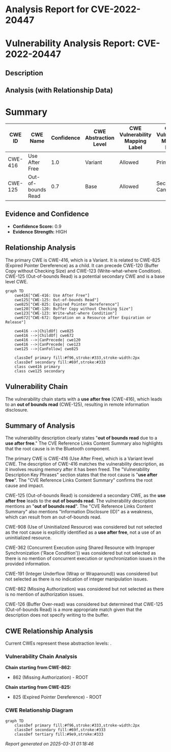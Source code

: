 # Analysis Report for CVE-2022-20447

# Vulnerability Analysis Report: CVE-2022-20447

## Description



## Analysis (with Relationship Data)

# Summary
| CWE ID | CWE Name | Confidence | CWE Abstraction Level | CWE Vulnerability Mapping Label | CWE-Vulnerability Mapping Notes |
|---|---|---|---|---|---|
| CWE-416 | Use After Free | 1.0 | Variant | Allowed | Primary CWE |
| CWE-125 | Out-of-bounds Read | 0.7 | Base | Allowed | Secondary Candidate |

## Evidence and Confidence

*   **Confidence Score:** 0.9
*   **Evidence Strength:** HIGH

## Relationship Analysis
The primary CWE is CWE-416, which is a Variant. It is related to CWE-825 (Expired Pointer Dereference) as a child. It can precede CWE-120 (Buffer Copy without Checking Size) and CWE-123 (Write-what-where Condition). CWE-125 (Out-of-bounds Read) is a potential secondary CWE and is a base level CWE.

```mermaid
graph TD
    cwe416["CWE-416: Use After Free"]
    cwe125["CWE-125: Out-of-bounds Read"]
    cwe825["CWE-825: Expired Pointer Dereference"]
    cwe120["CWE-120: Buffer Copy without Checking Size"]
    cwe123["CWE-123: Write-what-where Condition"]
    cwe672["CWE-672: Operation on a Resource after Expiration or Release"]
    
    cwe416 -->|ChildOf| cwe825
    cwe416 -->|ChildOf| cwe672
    cwe416 -->|CanPrecede| cwe120
    cwe416 -->|CanPrecede| cwe123
    cwe125 -->|CanFollow| cwe825

    classDef primary fill:#f96,stroke:#333,stroke-width:2px
    classDef secondary fill:#69f,stroke:#333
    class cwe416 primary
    class cwe125 secondary
```

## Vulnerability Chain
The vulnerability chain starts with a **use after free** (CWE-416), which leads to an **out of bounds read** (CWE-125), resulting in remote information disclosure.

## Summary of Analysis
The vulnerability description clearly states "**out of bounds read** due to a **use after free**." The CVE Reference Links Content Summary also highlights that the root cause is in the Bluetooth component.

The primary CWE is CWE-416 (Use After Free), which is a Variant level CWE. The description of CWE-416 matches the vulnerability description, as it involves reusing memory after it has been freed. The "Vulnerability Description Key Phrases" section states that the root cause is "**use after free**". The "CVE Reference Links Content Summary" confirms the root cause and impact.

CWE-125 (Out-of-bounds Read) is considered a secondary CWE, as the **use after free** leads to the **out of bounds read**. The vulnerability description mentions an "**out of bounds read**". The "CVE Reference Links Content Summary" also mentions "Information Disclosure (ID)" as a weakness, which can result from an out-of-bounds read.

CWE-908 (Use of Uninitialized Resource) was considered but not selected as the root cause is explicitly identified as a **use after free**, not a use of an uninitialized resource.

CWE-362 (Concurrent Execution using Shared Resource with Improper Synchronization ('Race Condition')) was considered but not selected as there is no mention of concurrent execution or synchronization issues in the provided information.

CWE-191 (Integer Underflow (Wrap or Wraparound)) was considered but not selected as there is no indication of integer manipulation issues.

CWE-862 (Missing Authorization) was considered but not selected as there is no mention of authorization issues.

CWE-126 (Buffer Over-read) was considered but determined that CWE-125 (Out-of-bounds Read) is a more appropriate match given that the description does not specify writing to the buffer.


## CWE Relationship Analysis

Current CWEs represent these abstraction levels: .


### Vulnerability Chain Analysis

**Chain starting from CWE-862:**
- 862 (Missing Authorization) - ROOT


**Chain starting from CWE-825:**
- 825 (Expired Pointer Dereference) - ROOT



### CWE Relationship Diagram

```mermaid
graph TD
    classDef primary fill:#f96,stroke:#333,stroke-width:2px
    classDef secondary fill:#69f,stroke:#333
    classDef tertiary fill:#9e9,stroke:#333
```



*Report generated on 2025-03-31 01:18:46*
